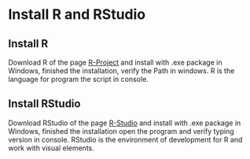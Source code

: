 # Install R and RStudio

## Install R 

Download R of the page [R-Project](https://cran.r-project.org/) and install with .exe package in Windows, finished the installation, verify the Path in windows. R is the language for program the script in console.

## Install RStudio

Download RStudio of the page [R-Studio](https://www.rstudio.com/) and install with .exe package in Windows, finished the installation open the program and verify typing version in console. RStudio is the environment of development for R and work with visual elements.
